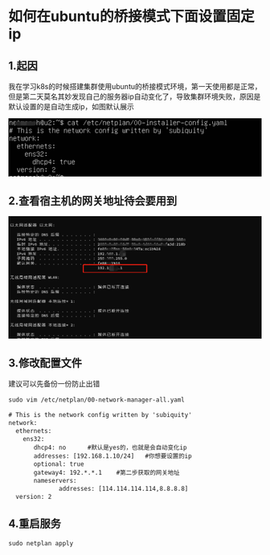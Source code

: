 # 如何在ubuntu的桥接模式下面设置固定ip

## 1.起因

我在学习k8s的时候搭建集群使用ubuntu的桥接模式环境，第一天使用都是正常，但是第二天莫名其妙发现自己的服务器ip自动变化了，导致集群环境失败，原因是默认设置的是自动生成ip，如图默认展示



![default_netplan.png](./pic/default_netplan.png)

## 2.查看宿主机的网关地址待会要用到

![gataway_address.png](./pic/gataway_address.png)



## 3.修改配置文件

建议可以先备份一份防止出错

```
sudo vim /etc/netplan/00-network-manager-all.yaml
```

```
# This is the network config written by 'subiquity'
network:
  ethernets:
    ens32:
       dhcp4: no      #默认是yes的，也就是会自动变化ip
       addresses: [192.168.1.10/24]   #你想要设置的ip
       optional: true
       gateway4: 192.*.*.1    #第二步获取的网关地址
       nameservers:
              addresses: [114.114.114.114,8.8.8.8]
  version: 2
```

## 4.重启服务

```
sudo netplan apply
```



